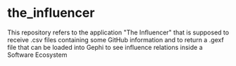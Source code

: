 # the_influencer
This repository refers to the application "The Influencer" that is supposed to receive .csv files containing some GitHub information and to return a .gexf file that can be loaded into Gephi to see influence relations inside a Software Ecosystem
